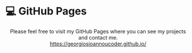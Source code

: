 # 💻 GitHub Pages

<p align="center">
     Please feel free to visit my GitHub Pages where you can see my projects and contact me.
     <br>
          <a href="https://georgiosioannoucoder.github.io/">https://georgiosioannoucoder.github.io/</a>
     </br>
</p>
